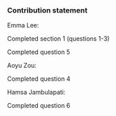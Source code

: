 ### Contribution statement

Emma Lee:

Completed section 1 (questions 1-3)

Completed question 5


Aoyu Zou:

Completed question 4


Hamsa Jambulapati:

Completed question 6